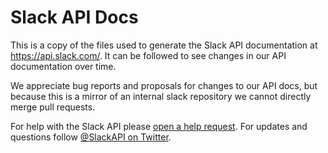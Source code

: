 # Slack API Docs

This is a copy of the files used to generate the Slack API documentation
at https://api.slack.com/. It can be followed to see changes in our API
documentation over time.

We appreciate bug reports and proposals for changes to our API docs,
but because this is a mirror of an internal slack repository we cannot
directly merge pull requests.

For help with the Slack API please [open a help request][help]. For updates
and questions follow [@SlackAPI on Twitter][twitter].

[help]: https://slack.com/help/requests/new
[twitter]: https://twitter.com/SlackAPI

